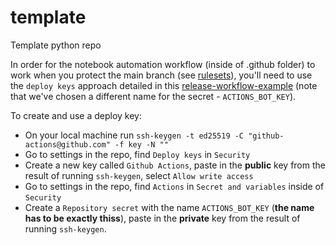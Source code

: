 # template

Template python repo

In order for the notebook automation workflow (inside of .github folder) to work when you protect the main branch (see [rulesets](https://docs.github.com/en/repositories/configuring-branches-and-merges-in-your-repository/managing-rulesets/about-rulesets)), you'll need to use the `deploy keys` approach detailed in this [release-workflow-example](https://github.com/sbellone/release-workflow-example/tree/main) (note that we've chosen a different name for the secret - `ACTIONS_BOT_KEY`).

To create and use a deploy key:
- On your local machine run `ssh-keygen -t ed25519 -C "github-actions@github.com" -f key -N ""`
- Go to settings in the repo, find `Deploy keys` in `Security`
- Create a new key called `Github Actions`, paste in the **public** key from the result of running `ssh-keygen`, select `Allow write access`
- Go to settings in the repo, find `Actions` in `Secret and variables` inside of `Security`
- Create a `Repository secret` with the name `ACTIONS_BOT_KEY` (**the name has to be exactly thiss**), paste in the **private** key from the result of running `ssh-keygen`.
